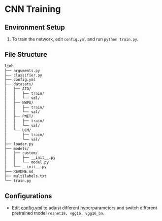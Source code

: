 # CNN Training

## Environment Setup
1. To train the network, edit ```config.yml``` and run ```python train.py```.

## File Structure
```bash
linh
├── arguments.py
├── classifier.py
├── config.yml
├── datasets/
│   ├── AID/
│   │   ├── train/
│   │   └── val/
│   ├── NWPU/
│   │   ├── train/
│   │   └── val/
│   ├── PNET/
│   │   ├── train/
│   │   └── val/
│   └── UCM/
│       ├── train/
│       └── val/
├── loader.py
├── models/
│   ├── custom/
│   │   ├── __init__.py
│   │   └── model.py
│   └── __init__.py
├── README.md
├── multilabels.txt
└── train.py
```

## Configurations
- Edit [config.yml](config.yml) to adjust different hyperparameters and switch different pretrained model ```resnet18, vgg16, vgg16_bn```. 